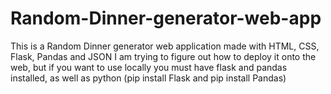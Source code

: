 # Random-Dinner-generator-web-app
This is a Random Dinner generator web application made with HTML, CSS, Flask, Pandas and JSON
I am trying to figure out how to deploy it onto the web, but if you want to use locally you must have flask and pandas installed, as well as python
  (pip install Flask and pip install Pandas)
